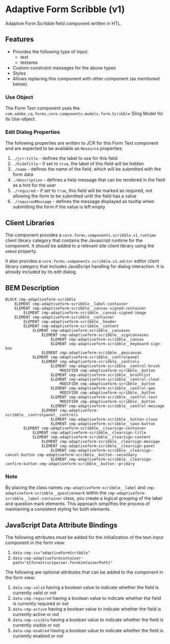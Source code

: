 <!--
Copyright 2025 Adobe

Licensed under the Apache License, Version 2.0 (the "License");
you may not use this file except in compliance with the License.
You may obtain a copy of the License at

    http://www.apache.org/licenses/LICENSE-2.0

Unless required by applicable law or agreed to in writing, software
distributed under the License is distributed on an "AS IS" BASIS,
WITHOUT WARRANTIES OR CONDITIONS OF ANY KIND, either express or implied.
See the License for the specific language governing permissions and
limitations under the License.
-->
Adaptive Form Scribble (v1)
====
Adaptive Form Scribble field component written in HTL.

## Features

* Provides the following type of input:
  * text
  * textarea
* Custom constraint messages for the above types
* Styles
* Allows replacing this component with other component (as mentioned below).

### Use Object
The Form Text component uses the `com.adobe.cq.forms.core.components.models.form.Scribble` Sling Model for its Use-object.

### Edit Dialog Properties
The following properties are written to JCR for this Form Text component and are expected to be available as `Resource` properties:

1. `./jcr:title` - defines the label to use for this field
2. `./hideTitle` - if set to `true`, the label of this field will be hidden
3. `./name` - defines the name of the field, which will be submitted with the form data
4. `./description` - defines a help message that can be rendered in the field as a hint for the user
5. `./required` - if set to `true`, this field will be marked as required, not allowing the form to be submitted until the field has a value
6. `./requiredMessage` - defines the message displayed as tooltip when submitting the form if the value is left empty

## Client Libraries
The component provides a `core.forms.components.scribble.v1.runtime` client library category that contains the Javascript runtime for the component. 
It should be added to a relevant site client library using the `embed` property.

It also provides a `core.forms.components.scribble.v1.editor` editor client library category that includes
JavaScript handling for dialog interaction. It is already included by its edit dialog.

## BEM Description
```
BLOCK cmp-adaptiveform-scribble
    ELEMENT cmp-adaptiveform-scribble__label-container
    ELEMENT cmp-adaptiveform-scribble__canvas-signed-container
        ELEMENT cmp-adaptiveform-scribble__canvas-signed-image
    ELEMENT cmp-adaptiveform-scribble__container
        ELEMENT cmp-adaptiveform-scribble__header
        ELEMENT cmp-adaptiveform-scribble__content
            ELEMENT cmp-adaptiveform-scribble__canvases
                ELEMENT cmp-adaptiveform-scribble__signcanvases
                    ELEMENT cmp-adaptiveform-scribble__canvas
                    ELEMENT cmp-adaptiveform-scribble__keyboard-sign-box
                ELEMENT cmp-adaptiveform-scribble__geocanvas
            ELEMENT cmp-adaptiveform-scribble__controlpanel
                ELEMENT cmp-adaptiveform-scribble__controls
                    ELEMENT cmp-adaptiveform-scribble__control-brush
                        MODIFIER cmp-adaptiveform-scribble__button
                    ELEMENT cmp-adaptiveform-scribble__brushlist
                    ELEMENT cmp-adaptiveform-scribble__control-clear
                        MODIFIER cmp-adaptiveform-scribble__button
                    ELEMENT cmp-adaptiveform-scribble__control-geo
                        MODIFIER cmp-adaptiveform-scribble__button
                    ELEMENT cmp-adaptiveform-scribble__control-text
                        MODIFIER cmp-adaptiveform-scribble__button
                    ELEMENT cmp-adaptiveform-scribble__control-message
                ELEMENT cmp-adaptiveform-scribble__controlpanel__controls
                    ELEMENT cmp-adaptiveform-scribble__button-close
                    ELEMENT cmp-adaptiveform-scribble__save-button
        ELEMENT cmp-adaptiveform-scribble__clearsign-container
            ELEMENT cmp-adaptiveform-scribble__clearsign-title
            ELEMENT cmp-adaptiveform-scribble__clearsign-content
                ELEMENT cmp-adaptiveform-scribble__clearsign-message
                ELEMENT cmp-adaptiveform-scribble__clearsign-panel
                    ELEMENT cmp-adaptiveform-scribble__clearsign-cancel-button cmp-adaptiveform-scribble__button--secondary
                    ELEMENT cmp-adaptiveform-scribble__clearsign-confirm-button cmp-adaptiveform-scribble__button--primary
```

### Note
By placing the class names `cmp-adaptiveform-scribble__label` and `cmp-adaptiveform-scribble__questionmark` within the `cmp-adaptiveform-scribble__label-container` class, you create a logical grouping of the label and question mark elements. This approach simplifies the process of maintaining a consistent styling for both elements.

## JavaScript Data Attribute Bindings

The following attributes must be added for the initialization of the text-input component in the form view:  
 1. `data-cmp-is="adaptiveFormScribble"`
 2. `data-cmp-adaptiveformcontainer-path="${formstructparser.formContainerPath}"`


The following are optional attributes that can be added to the component in the form view:
1. `data-cmp-valid` having a boolean value to indicate whether the field is currently valid or not
2. `data-cmp-required` having a boolean value to indicate whether the field is currently required or not
3. `data-cmp-active` having a boolean value to indicate whether the field is currently active or not 
4. `data-cmp-visible` having a boolean value to indicate whether the field is currently visible or not
5. `data-cmp-enabled` having a boolean value to indicate whether the field is currently enabled or not